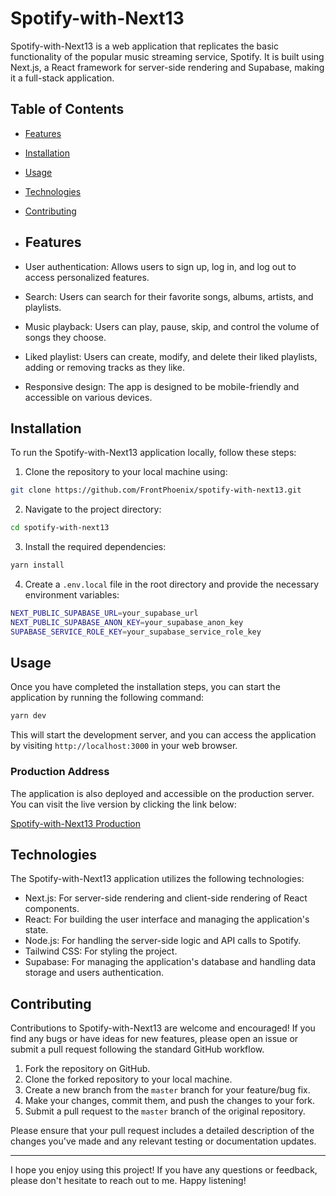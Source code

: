 # Spotify-with-Next13

Spotify-with-Next13 is a web application that replicates the basic functionality of the popular music streaming service, Spotify. It is built using Next.js, a React framework for server-side rendering and Supabase, making it a full-stack application.

## Table of Contents

- [Features](#features)
- [Installation](#installation)
- [Usage](#usage)
- [Technologies](#technologies)
- [Contributing](#contributing)

- ## Features

- User authentication: Allows users to sign up, log in, and log out to access personalized features.
- Search: Users can search for their favorite songs, albums, artists, and playlists.
- Music playback: Users can play, pause, skip, and control the volume of songs they choose.
- Liked playlist: Users can create, modify, and delete their liked playlists, adding or removing tracks as they like.
- Responsive design: The app is designed to be mobile-friendly and accessible on various devices.

## Installation

To run the Spotify-with-Next13 application locally, follow these steps:

1. Clone the repository to your local machine using:

```bash
git clone https://github.com/FrontPhoenix/spotify-with-next13.git
```

2. Navigate to the project directory:

```bash
cd spotify-with-next13
```

3. Install the required dependencies:

```bash
yarn install
```

4. Create a `.env.local` file in the root directory and provide the necessary environment variables:

```bash
NEXT_PUBLIC_SUPABASE_URL=your_supabase_url
NEXT_PUBLIC_SUPABASE_ANON_KEY=your_supabase_anon_key
SUPABASE_SERVICE_ROLE_KEY=your_supabase_service_role_key
```


## Usage

Once you have completed the installation steps, you can start the application by running the following command:

```bash
yarn dev
```

This will start the development server, and you can access the application by visiting `http://localhost:3000` in your web browser.

### Production Address

The application is also deployed and accessible on the production server. You can visit the live version by clicking the link below:

[Spotify-with-Next13 Production](https://front-phoenix-spotify.vercel.app/)


## Technologies

The Spotify-with-Next13 application utilizes the following technologies:

- Next.js: For server-side rendering and client-side rendering of React components.
- React: For building the user interface and managing the application's state.
- Node.js: For handling the server-side logic and API calls to Spotify.
- Tailwind CSS: For styling the project.
- Supabase: For managing the application's database and handling data storage and users authentication.

## Contributing

Contributions to Spotify-with-Next13 are welcome and encouraged! If you find any bugs or have ideas for new features, please open an issue or submit a pull request following the standard GitHub workflow.

1. Fork the repository on GitHub.
2. Clone the forked repository to your local machine.
3. Create a new branch from the `master` branch for your feature/bug fix.
4. Make your changes, commit them, and push the changes to your fork.
5. Submit a pull request to the `master` branch of the original repository.

Please ensure that your pull request includes a detailed description of the changes you've made and any relevant testing or documentation updates.

---

I hope you enjoy using this project! If you have any questions or feedback, please don't hesitate to reach out to me. Happy listening!
